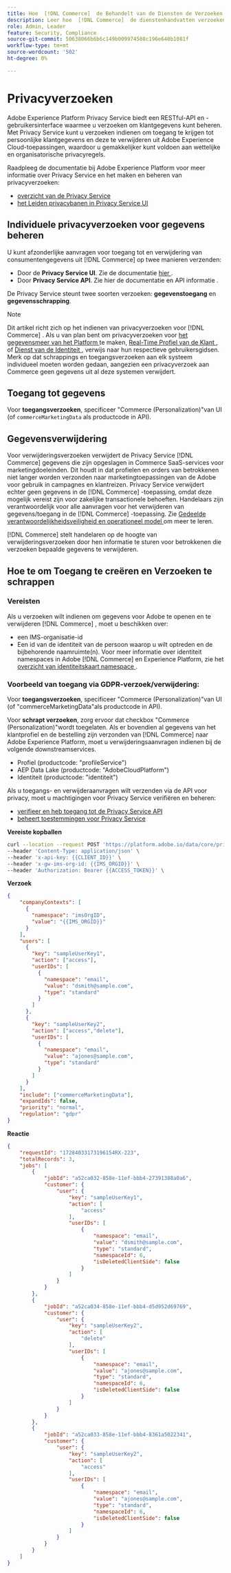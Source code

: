 ```yaml
---
title: Hoe  [!DNL Commerce]  de Behandelt van de Diensten de Verzoeken van de Privacy
description: Leer hoe  [!DNL Commerce]  de dienstenhandvatten verzoeken tot toegang en schrapping gegevens.
role: Admin, Leader
feature: Security, Compliance
source-git-commit: 50638066b6b6c149b009974508c196e640b1081f
workflow-type: tm+mt
source-wordcount: '502'
ht-degree: 0%

---
```


# Privacyverzoeken

Adobe Experience Platform Privacy Service biedt een RESTful-API en -gebruikersinterface waarmee u verzoeken om klantgegevens kunt beheren. Met Privacy Service kunt u verzoeken indienen om toegang te krijgen tot persoonlijke klantgegevens en deze te verwijderen uit Adobe Experience Cloud-toepassingen, waardoor u gemakkelijker kunt voldoen aan wettelijke en organisatorische privacyregels.

Raadpleeg de documentatie bij Adobe Experience Platform voor meer informatie over Privacy Service en het maken en beheren van privacyverzoeken:

* [ overzicht van de Privacy Service ](https://experienceleague.adobe.com/en/docs/experience-platform/privacy/home)
* [ het Leiden privacybanen in Privacy Service UI ](https://experienceleague.adobe.com/en/docs/experience-platform/privacy/ui/user-guide)

## Individuele privacyverzoeken voor gegevens beheren

U kunt afzonderlijke aanvragen voor toegang tot en verwijdering van consumentengegevens uit [!DNL Commerce] op twee manieren verzenden:

* Door de **Privacy Service UI**. Zie de documentatie [ hier ](https://experienceleague.adobe.com/en/docs/experience-platform/privacy/ui/user-guide#_blank).
* Door **Privacy Service API**. Zie hier de documentatie [ ](https://developer.adobe.com/experience-platform-apis/references/privacy-service/#_blank) en API informatie [ ](https://developer.adobe.com/experience-platform-apis/#_blank).

De Privacy Service steunt twee soorten verzoeken: **gegevenstoegang** en **gegevensschrapping**.

>[!NOTE]
>
>Dit artikel richt zich op het indienen van privacyverzoeken voor [!DNL Commerce] . Als u van plan bent om privacyverzoeken voor [ het gegevensmeer van het Platform ](https://experienceleague.adobe.com/en/docs/experience-platform/catalog/privacy) te maken, [ Real-Time Profiel van de Klant ](https://experienceleague.adobe.com/en/docs/experience-platform/profile/privacy), of [ Dienst van de Identiteit ](https://experienceleague.adobe.com/en/docs/experience-platform/identity/privacy), verwijs naar hun respectieve gebruikersgidsen. Merk op dat schrappings en toegangsverzoeken aan elk systeem individueel moeten worden gedaan, aangezien een privacyverzoek aan Commerce geen gegevens uit al deze systemen verwijdert.

## Toegang tot gegevens

Voor **toegangsverzoeken**, specificeer &quot;Commerce (Personalization)&quot;van UI (of `commerceMarketingData` als productcode in API).

## Gegevensverwijdering

Voor verwijderingsverzoeken verwijdert de Privacy Service [!DNL Commerce] gegevens die zijn opgeslagen in Commerce SaaS-services voor marketingdoeleinden. Dit houdt in dat profielen en orders van betrokkenen niet langer worden verzonden naar marketingtoepassingen van de Adobe voor gebruik in campagnes en klantreizen. Privacy Service verwijdert echter geen gegevens in de [!DNL Commerce] -toepassing, omdat deze mogelijk vereist zijn voor zakelijke transactionele behoeften. Handelaars zijn verantwoordelijk voor alle aanvragen voor het verwijderen van gegevens/toegang in de [!DNL Commerce] -toepassing. Zie [ Gedeelde verantwoordelijkheidsveiligheid en operationeel model ](https://experienceleague.adobe.com/en/docs/commerce-operations/security-and-compliance/shared-responsibility) om meer te leren.

[!DNL Commerce] stelt handelaren op de hoogte van verwijderingsverzoeken door hen informatie te sturen voor betrokkenen die verzoeken bepaalde gegevens te verwijderen.

## Hoe te om Toegang te creëren en Verzoeken te schrappen

### Vereisten

Als u verzoeken wilt indienen om gegevens voor Adobe te openen en te verwijderen [!DNL Commerce] , moet u beschikken over:

* een IMS-organisatie-id
* Een id van de identiteit van de persoon waarop u wilt optreden en de bijbehorende naamruimte(n). Voor meer informatie over identiteit namespaces in Adobe [!DNL Commerce] en Experience Platform, zie het [ overzicht van identiteitskaart namespace ](https://experienceleague.adobe.com/en/docs/experience-platform/identity/features/namespaces).

### Voorbeeld van toegang via GDPR-verzoek/verwijdering:

Voor **toegangsverzoeken**, specificeer &quot;Commerce (Personalization)&quot;van UI (of &quot;commerceMarketingData&quot;als productcode in API).

Voor **schrapt verzoeken**, zorg ervoor dat checkbox &quot;Commerce (Personalization)&quot;wordt toegelaten. Als er bovendien al gegevens van het klantprofiel en de bestelling zijn verzonden van [!DNL Commerce] naar Adobe Experience Platform, moet u verwijderingsaanvragen indienen bij de volgende downstreamservices.

* Profiel (productcode: &quot;profileService&quot;)
* AEP Data Lake (productcode: &quot;AdobeCloudPlatform&quot;)
* Identiteit (productcode: &quot;identiteit&quot;)

Als u toegangs- en verwijderaanvragen wilt verzenden via de API voor privacy, moet u machtigingen voor Privacy Service verifiëren en beheren:

* [ verifieer en heb toegang tot de Privacy Service API ](https://experienceleague.adobe.com/en/docs/experience-platform/privacy/api/getting-started)
* [ beheert toestemmingen voor Privacy Service ](https://experienceleague.adobe.com/en/docs/experience-platform/privacy/permissions)

**Vereiste kopballen**

```bash
curl --location --request POST 'https://platform.adobe.io/data/core/privacy/jobs' \
--header 'Content-Type: application/json' \
--header 'x-api-key: {{CLIENT_ID}}' \
--header 'x-gw-ims-org-id: {{IMS_ORGID}}' \
--header 'Authorization: Bearer {{ACCESS_TOKEN}}' \
```

**Verzoek**

```json
{
    "companyContexts": [
      {
        "namespace": "imsOrgID",
        "value": "{{IMS_ORGID}}"
      }
    ],
    "users": [
      {
        "key": "sampleUserKey1",
        "action": ["access"],
        "userIDs": [
          {
            "namespace": "email",
            "value": "dsmith@sample.com",
            "type": "standard"
          }
        ]
      },
      {
        "key": "sampleUserKey2",
        "action": ["access","delete"],
        "userIDs": [
          {
            "namespace": "email",
            "value": "ajones@sample.com",
            "type": "standard"
          }
        ]
      }
    ],
    "include": ["commerceMarketingData"],
    "expandIds": false,
    "priority": "normal",
    "regulation": "gdpr"
}
```

**Reactie**

```json
{
    "requestId": "17284033173196154RX-223",
    "totalRecords": 3,
    "jobs": [
        {
            "jobId": "a52ca032-858e-11ef-bbb4-27391388a0a6",
            "customer": {
                "user": {
                    "key": "sampleUserKey1",
                    "action": [
                        "access"
                    ],
                    "userIDs": [
                        {
                            "namespace": "email",
                            "value": "dsmith@sample.com",
                            "type": "standard",
                            "namespaceId": 6,
                            "isDeletedClientSide": false
                        }
                    ]
                }
            }
        },
        {
            "jobId": "a52ca034-858e-11ef-bbb4-d5d952d69769",
            "customer": {
                "user": {
                    "key": "sampleUserKey2",
                    "action": [
                        "delete"
                    ],
                    "userIDs": [
                        {
                            "namespace": "email",
                            "value": "ajones@sample.com",
                            "type": "standard",
                            "namespaceId": 6,
                            "isDeletedClientSide": false
                        }
                    ]
                }
            }
        },
        {
            "jobId": "a52ca033-858e-11ef-bbb4-8361a5022341",
            "customer": {
                "user": {
                    "key": "sampleUserKey2",
                    "action": [
                        "access"
                    ],
                    "userIDs": [
                        {
                            "namespace": "email",
                            "value": "ajones@sample.com",
                            "type": "standard",
                            "namespaceId": 6,
                            "isDeletedClientSide": false
                        }
                    ]
                }
            }
        }
    ]
}
```
